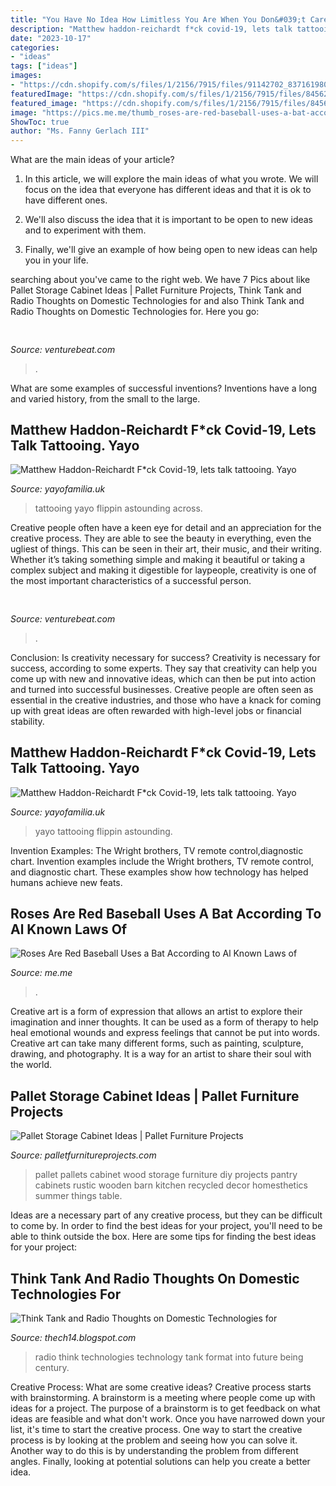 ```yaml
---
title: "You Have No Idea How Limitless You Are When You Don&#039;t Care - Radio Think Technologies Technology Tank Format Into Future Being Century"
description: "Matthew haddon-reichardt f*ck covid-19, lets talk tattooing. yayo"
date: "2023-10-17"
categories:
- "ideas"
tags: ["ideas"]
images:
- "https://cdn.shopify.com/s/files/1/2156/7915/files/91142702_837161980119139_8561618615646814208_n_large.jpg?v=1586010692"
featuredImage: "https://cdn.shopify.com/s/files/1/2156/7915/files/84562933_199828281407880_5414856490601152512_n_large.jpg?v=1586011003"
featured_image: "https://cdn.shopify.com/s/files/1/2156/7915/files/84562933_199828281407880_5414856490601152512_n_large.jpg?v=1586011003"
image: "https://pics.me.me/thumb_roses-are-red-baseball-uses-a-bat-according-to-al-63789458.png"
ShowToc: true
author: "Ms. Fanny Gerlach III"
---
```



What are the main ideas of your article?
1. In this article, we will explore the main ideas of what you wrote. We will focus on the idea that everyone has different ideas and that it is ok to have different ones.
2. We'll also discuss the idea that it is important to be open to new ideas and to experiment with them.

3. Finally, we'll give an example of how being open to new ideas can help you in your life.

	

		
searching about  you've came to the right web. We have 7 Pics about  like Pallet Storage Cabinet Ideas | Pallet Furniture Projects, Think Tank and Radio Thoughts on Domestic Technologies for and also Think Tank and Radio Thoughts on Domestic Technologies for. Here you go:
		
    
## 

<img loading=lazy src="https://venturebeat.com/wp-content/uploads/2018/09/IMG_20180903_103915.jpg?w=800" onerror="this.onerror=null;this.src='https://tse3.mm.bing.net/th?id=OIP.HjLRAU18nTT15eYAKRHyLAHaFj&amp;pid=15.1';" alt="">

_Source: venturebeat.com_

>. 

	

What are some examples of successful inventions?
Inventions have a long and varied history, from the small to the large.

    
## Matthew Haddon-Reichardt F*ck Covid-19, Lets Talk Tattooing. Yayo

<img loading=lazy src="https://cdn.shopify.com/s/files/1/2156/7915/files/84562933_199828281407880_5414856490601152512_n_large.jpg?v=1586011003" onerror="this.onerror=null;this.src='https://tse2.mm.bing.net/th?id=OIP.84P5qzW3YVagEKHBXodyLgHaHa&amp;pid=15.1';" alt="Matthew Haddon-Reichardt F*ck Covid-19, lets talk tattooing. Yayo">

_Source: yayofamilia.uk_

>tattooing yayo flippin astounding across. 

	

Creative people often have a keen eye for detail and an appreciation for the creative process. They are able to see the beauty in everything, even the ugliest of things. This can be seen in their art, their music, and their writing. Whether it’s taking something simple and making it beautiful or taking a complex subject and making it digestible for laypeople, creativity is one of the most important characteristics of a successful person.

    
## 

<img loading=lazy src="https://venturebeat.com/wp-content/uploads/2019/12/IMG_20191210_183414.jpg?w=800" onerror="this.onerror=null;this.src='https://tse4.mm.bing.net/th?id=OIP.ert_Jrl0PlFaSH0c8_8HrgHaEW&amp;pid=15.1';" alt="">

_Source: venturebeat.com_

>. 

	

Conclusion: Is creativity necessary for success?
Creativity is necessary for success, according to some experts. They say that creativity can help you come up with new and innovative ideas, which can then be put into action and turned into successful businesses. Creative people are often seen as essential in the creative industries, and those who have a knack for coming up with great ideas are often rewarded with high-level jobs or financial stability.

    
## Matthew Haddon-Reichardt F*ck Covid-19, Lets Talk Tattooing. Yayo

<img loading=lazy src="https://cdn.shopify.com/s/files/1/2156/7915/files/91142702_837161980119139_8561618615646814208_n_large.jpg?v=1586010692" onerror="this.onerror=null;this.src='https://tse4.mm.bing.net/th?id=OIP._QKSiYE3bZ08IBttGoEUAAAAAA&amp;pid=15.1';" alt="Matthew Haddon-Reichardt F*ck Covid-19, lets talk tattooing. Yayo">

_Source: yayofamilia.uk_

>yayo tattooing flippin astounding. 

	

Invention Examples: The Wright brothers, TV remote control,diagnostic chart.
Invention examples include the Wright brothers, TV remote control, and diagnostic chart. These examples show how technology has helped humans achieve new feats.

    
## Roses Are Red Baseball Uses A Bat According To Al Known Laws Of

<img loading=lazy src="https://pics.me.me/thumb_roses-are-red-baseball-uses-a-bat-according-to-al-63789458.png" onerror="this.onerror=null;this.src='https://tse4.mm.bing.net/th?id=OIP.NLBlabTy5YHXCs8tPMn0mQAAAA&amp;pid=15.1';" alt="Roses Are Red Baseball Uses a Bat According to Al Known Laws of">

_Source: me.me_

>. 

	

Creative art is a form of expression that allows an artist to explore their imagination and inner thoughts. It can be used as a form of therapy to help heal emotional wounds and express feelings that cannot be put into words. Creative art can take many different forms, such as painting, sculpture, drawing, and photography. It is a way for an artist to share their soul with the world.

    
## Pallet Storage Cabinet Ideas | Pallet Furniture Projects

<img loading=lazy src="https://www.palletfurnitureprojects.com/wp-content/uploads/2016/05/Pallet-Storage-Cabinet-Ideas.jpg" onerror="this.onerror=null;this.src='https://tse3.mm.bing.net/th?id=OIP.CF47cXXtUzVE2NFSLC_ALQHaJ6&amp;pid=15.1';" alt="Pallet Storage Cabinet Ideas | Pallet Furniture Projects">

_Source: palletfurnitureprojects.com_

>pallet pallets cabinet wood storage furniture diy projects pantry cabinets rustic wooden barn kitchen recycled decor homesthetics summer things table. 

	

Ideas are a necessary part of any creative process, but they can be difficult to come by. In order to find the best ideas for your project, you'll need to be able to think outside the box. Here are some tips for finding the best ideas for your project: 

    
## Think Tank And Radio Thoughts On Domestic Technologies For

<img loading=lazy src="http://4.bp.blogspot.com/-qcxLXNT3oQw/UMRsbT30FhI/AAAAAAAAAGI/GbbskLG5Yeo/s1600/473831511tecnology.jpg" onerror="this.onerror=null;this.src='https://tse3.mm.bing.net/th?id=OIP.6Or9hJtTzQId568OSKP40gHaCL&amp;pid=15.1';" alt="Think Tank and Radio Thoughts on Domestic Technologies for">

_Source: thech14.blogspot.com_

>radio think technologies technology tank format into future being century. 

	

Creative Process: What are some creative ideas?
Creative process starts with brainstorming. A brainstorm is a meeting where people come up with ideas for a project. The purpose of a brainstorm is to get feedback on what ideas are feasible and what don't work. Once you have narrowed down your list, it's time to start the creative process.
One way to start the creative process is by looking at the problem and seeing how you can solve it. Another way to do this is by understanding the problem from different angles. Finally, looking at potential solutions can help you create a better idea.

